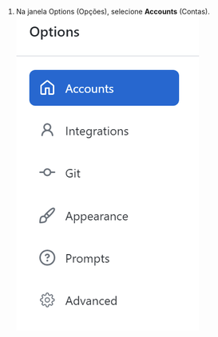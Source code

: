 1. Na janela Options (Opções), selecione **Accounts** (Contas). ![Painel Accounts (Contas) na janela Options (Opções)](/assets/images/help/desktop/windows-select-accounts-pane.png)
